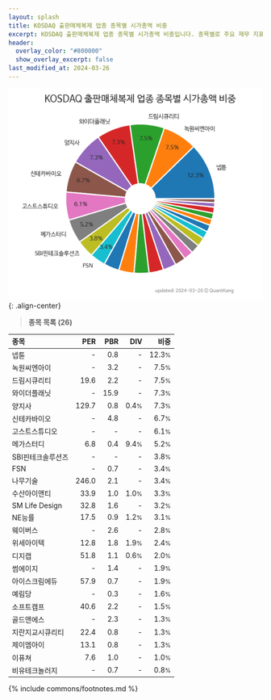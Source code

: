 ```yaml
---
layout: splash
title: KOSDAQ 출판매체복제 업종 종목별 시가총액 비중
excerpt: KOSDAQ 출판매체복제 업종 종목별 시가총액 비중입니다. 종목별로 주요 재무 지표를 함께 표시합니다.
header:
  overlay_color: "#800000"
  show_overlay_excerpt: false
last_modified_at: 2024-03-26
---
```



![KOSDAQ 출판매체복제 업종 종목별 시가총액 비중](/stats/sector/images/kosdaq_업종_출판매체복제_종목.png){: .align-center}


> **종목 목록 (26)**<a id="list"></a>

| **종목** | **PER** | **PBR** | **DIV** | **비중** |
| :------- | ------: | ------: | ------: | -------: |
| 넵튠 | - | 0.8 | - | 12.3<small>%</small> |
| 녹원씨엔아이 | - | 3.2 | - | 7.5<small>%</small> |
| 드림시큐리티 | 19.6 | 2.2 | - | 7.5<small>%</small> |
| 와이더플래닛 | - | 15.9 | - | 7.3<small>%</small> |
| 양지사 | 129.7 | 0.8 | 0.4<small>%</small> | 7.3<small>%</small> |
| 신테카바이오 | - | 4.8 | - | 6.7<small>%</small> |
| 고스트스튜디오 | - | - | - | 6.1<small>%</small> |
| 메가스터디 | 6.8 | 0.4 | 9.4<small>%</small> | 5.2<small>%</small> |
| SBI핀테크솔루션즈 | - | - | - | 3.8<small>%</small> |
| FSN | - | 0.7 | - | 3.4<small>%</small> |
| 나무기술 | 246.0 | 2.1 | - | 3.4<small>%</small> |
| 수산아이앤티 | 33.9 | 1.0 | 1.0<small>%</small> | 3.3<small>%</small> |
| SM Life Design | 32.8 | 1.6 | - | 3.2<small>%</small> |
| NE능률 | 17.5 | 0.9 | 1.2<small>%</small> | 3.1<small>%</small> |
| 웨이버스 | - | 2.6 | - | 2.8<small>%</small> |
| 위세아이텍 | 12.8 | 1.8 | 1.9<small>%</small> | 2.4<small>%</small> |
| 디지캡 | 51.8 | 1.1 | 0.6<small>%</small> | 2.0<small>%</small> |
| 썸에이지 | - | 1.4 | - | 1.9<small>%</small> |
| 아이스크림에듀 | 57.9 | 0.7 | - | 1.9<small>%</small> |
| 예림당 | - | 0.3 | - | 1.6<small>%</small> |
| 소프트캠프 | 40.6 | 2.2 | - | 1.5<small>%</small> |
| 골드앤에스 | - | 2.3 | - | 1.3<small>%</small> |
| 지란지교시큐리티 | 22.4 | 0.8 | - | 1.3<small>%</small> |
| 제이엠아이 | 13.1 | 0.8 | - | 1.3<small>%</small> |
| 이퓨쳐 | 7.6 | 1.0 | - | 1.0<small>%</small> |
| 비유테크놀러지 | - | 0.7 | - | 0.8<small>%</small> |

{% include commons/footnotes.md %}